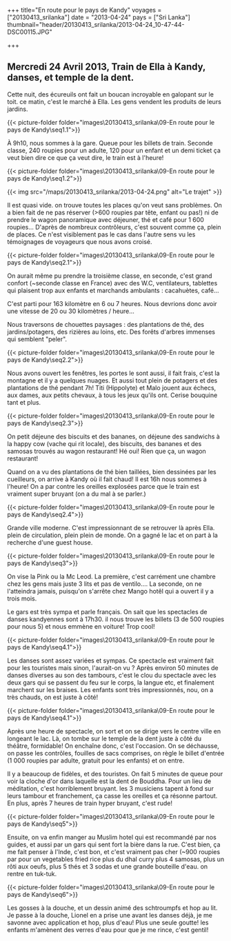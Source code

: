 +++
title="En route pour le pays de Kandy"
voyages = ["20130413_srilanka"]
date = "2013-04-24"
pays = ["Sri Lanka"]
thumbnail="header/20130413_srilanka/2013-04-24_10-47-44-DSC00115.JPG"

+++


## Mercredi 24 Avril 2013, Train de Ella à Kandy, danses, et temple de la dent.

Cette nuit, des écureuils ont fait un boucan incroyable en galopant sur le toit. ce matin, c'est le marché à Ella. Les gens vendent les produits de leurs jardins.

{{< picture-folder folder="images\20130413_srilanka\09-En route pour le pays de Kandy\seq1.1">}}


À 9h10, nous sommes à la gare. Queue pour les billets de train. Seconde classe, 240 roupies pour un adulte, 120 pour un enfant et un demi ticket ça veut bien dire ce que ça veut dire, le train est à l'heure!

{{< picture-folder folder="images\20130413_srilanka\09-En route pour le pays de Kandy\seq1.2">}}

{{< img src="/maps/20130413_srilanka/2013-04-24.png" alt="Le trajet" >}}

Il est quasi vide. on trouve toutes les places qu'on veut sans problèmes. On a bien fait de ne pas réserver (>600 roupies par tête, enfant ou pas!) ni de prendre le wagon panoramique avec déjeuner, thé et café pour 1 600 roupies... D'après de nombreux contrôleurs, c'est souvent comme ça, plein de places. Ce n'est visiblement pas le cas dans l'autre sens vu les témoignages de voyageurs que nous avons croisé.

{{< picture-folder folder="images\20130413_srilanka\09-En route pour le pays de Kandy\seq2.1">}}

On aurait même pu prendre la troisième classe, en seconde, c'est grand confort (~seconde classe en France) avec des W.C, ventilateurs, tablettes qui plaisent trop aux enfants et marchands ambulants : cacahuètes, café...

C'est parti pour 163 kilomètre en 6 ou 7 heures. Nous devrions donc avoir une vitesse de 20 ou 30 kilomètres / heure...

Nous traversons de chouettes paysages : des plantations de thé, des jardins/potagers, des rizières au loins, etc. Des forêts d'arbres immenses qui semblent "peler".

{{< picture-folder folder="images\20130413_srilanka\09-En route pour le pays de Kandy\seq2.2">}}


Nous avons ouvert les fenêtres, les portes le sont aussi, il fait frais, c'est la montagne et il y a quelques nuages. Et aussi tout plein de potagers et des plantations de thé pendant 7h! Titi (Hippolyte) et Malo jouent aux échecs, aux dames, aux petits chevaux, à tous les jeux qu'ils ont. Cerise bouquine tant et plus.

{{< picture-folder folder="images\20130413_srilanka\09-En route pour le pays de Kandy\seq2.3">}}

On petit déjeune des biscuits et des bananes, on déjeune des sandwichs à la happy cow (vache qui rit locale), des biscuits, des bananes et des samosas trouvés au wagon restaurant! Hé oui! Rien que ça, un wagon restaurant!

Quand on a vu des plantations de thé bien taillées, bien dessinées par les cueilleurs, on arrive à Kandy où il fait chaud! Il est 16h nous sommes à l'heure! On a par contre les oreilles explosées parce que le train est vraiment super bruyant (on a du mal à se parler.) 

{{< picture-folder folder="images\20130413_srilanka\09-En route pour le pays de Kandy\seq2.4">}}

Grande ville moderne. C'est impressionnant de se retrouver là après Ella. plein de circulation, plein plein de monde. On a gagné le lac et on part à la recherche d'une guest house. 

{{< picture-folder folder="images\20130413_srilanka\09-En route pour le pays de Kandy\seq3">}}

On vise la Pink ou la Mc Leod. La première, c'est carrément une chambre chez les gens mais juste 3 lits et pas de ventilo.... La seconde, on ne l'atteindra jamais, puisqu'on s'arrête chez Mango hotêl qui a ouvert il y a trois mois.

Le gars est très sympa et parle français. On sait que les spectacles de danses kandyennes sont à 17h30. il nous trouve les billets (3 de 500 roupies pour nous 5) et nous emmène en voiture! Trop cool!

{{< picture-folder folder="images\20130413_srilanka\09-En route pour le pays de Kandy\seq4.1">}}

Les danses sont assez variées et sympas. Ce spectacle est vraiment fait pour les touristes mais sinon, l'aurait-on vu ? Après environ 50 minutes de danses diverses au son des tambours, c'est le clou du spectacle avec les deux gars qui se passent du feu sur le corps, la langue etc, et finalement marchent sur les braises. Les enfants sont très impressionnés, nou, on a très chauds, on est juste à côté!

{{< picture-folder folder="images\20130413_srilanka\09-En route pour le pays de Kandy\seq4.1">}}

Après une heure de spectacle, on sort et on se dirige vers le centre ville en longeant le lac. Là, on tombe sur le temple de la dent juste à côté du théâtre, formidable! On enchaîne donc, c'est l'occasion. On se déchausse, on passe les contrôles, fouilles de sacs comprises, on règle le billet d'entrée (1 000 roupies par adulte, gratuit pour les enfants) et on entre.

Il y a beaucoup de fidèles, et des touristes. On fait 5 minutes de queue pour voir la cloche d'or dans laquelle est la dent de Bouddha. Pour un lieu de méditation, c'est horriblement bruyant. les 3 musiciens tapent à fond sur leurs tambour et franchement, ça casse les oreilles et ça résonne partout. En plus, après 7 heures de train hyper bruyant, c'est rude!

{{< picture-folder folder="images\20130413_srilanka\09-En route pour le pays de Kandy\seq5">}}

Ensuite, on va enfin manger au Muslim hotel qui est recommandé par nos guides, et aussi par un gars qui sent fort la bière dans la rue. C'est bien, ça me fait penser à l'Inde, c'est bon, et c'est vraiment pas cher (~900 roupies par pour un vegetables fried rice plus du dhal curry plus 4 samosas, plus un rôti aux oeufs, plus 5 thés et 3 sodas et une grande bouteille d'eau. on rentre en tuk-tuk. 

{{< picture-folder folder="images\20130413_srilanka\09-En route pour le pays de Kandy\seq6">}}

Les gosses à la douche, et un dessin animé des schtroumpfs et hop au lit. Je passe à la douche, Lionel en a prise une avant les danses déjà, je me savonne avec application et hop, plus d'eau! Plus une seule goutte! les enfants m'amènent des verres d'eau pour que je me rince, c'est gentil!


